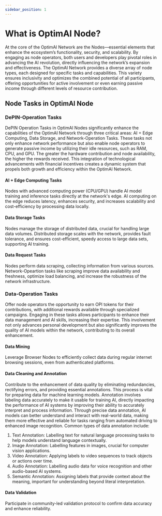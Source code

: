 ```yaml
---
sidebar_position: 1
---
```


# What is OptimAI Node?
At the core of the OptimAI Network are the Nodes—essential elements that enhance the ecosystem’s functionality, security, and scalability. By engaging as node operators, both users and developers play pivotal roles in advancing the AI revolution, directly influencing the network’s expansion and effectiveness. The OptimAI Network provides a diverse array of node types, each designed for specific tasks and capabilities. This variety ensures inclusivity and optimizes the combined potential of all participants, offering opportunities for active involvement or even earning passive income through different levels of resource contribution.

## Node Tasks in OptimAI Node
### DePIN-Operation Tasks
DePIN Operation Tasks in OptimAI Nodes significantly enhance the capabilities of the OptimAI Network through three critical areas: AI + Edge Computing, Data Storage, and Network-Operation Tasks. These tasks not only enhance network performance but also enable node operators to generate passive income by utilizing their idle resources, such as RAM, CPU, and GPU. The greater the hardware contribution and node availability, the higher the rewards received. This integration of technological advancements with financial incentives creates a dynamic system that propels both growth and efficiency within the OptimAI Network.
#### AI + Edge Computing Tasks
Nodes with advanced computing power (CPU/GPU) handle AI model training and inference tasks directly at the network's edge. AI computing on the edge reduces latency, enhances security, and increases scalability and cost-efficiency by processing data locally.
#### Data Storage Tasks
Nodes manage the storage of distributed data, crucial for handling large data volumes. Distributed storage scales with the network, provides fault tolerance, and ensures cost-efficient, speedy access to large data sets, supporting AI training.
#### Data Request Tasks
Nodes perform data scraping, collecting information from various sources. Network-Opeartion tasks like scraping improve data availability and freshness, optimize load balancing, and increase the robustness of the network infrastructure.

### Data-Operation Tasks
Offer node operators the opportunity to earn OPI tokens for their contributions, with additional rewards available through specialized campaigns. Engaging in these tasks allows participants to enhance their data management and AI skills, increasing their expertise. This involvement not only advances personal development but also significantly improves the quality of AI models within the network, contributing to its overall enhancement.
#### Data Mining
Leverage Browser Nodes to efficiently collect data during regular internet browsing sessions, even from authenticated platforms.
#### Data Cleaning and Annotation 
Contribute to the enhancement of data quality by eliminating redundancies, rectifying errors, and providing essential annotations. This process is vital for preparing data for machine learning models. Annotation involves labeling data accurately to make it usable for training AI, directly impacting the performance of AI systems by improving their ability to accurately interpret and process information. Through precise data annotation, AI models can better understand and interact with real-world data, making them more effective and reliable for tasks ranging from automated driving to enhanced image recognition. Common types of data annotation include:
1. Text Annotation: Labelling text for natural language processing tasks to help models understand language contextually.
2. Image Annotation: Labelling features in images, crucial for computer vision applications.
3. Video Annotation: Applying labels to video sequences to track objects or actions over time.
4. Audio Annotation: Labelling audio data for voice recognition and other audio-based AI systems.
5. Semantic Annotation: Assigning labels that provide context about the meaning, important for understanding beyond literal interpretation.
#### Data Validation
Participate in community-led validation protocol to confirm data accuracy and enhance reliability.
